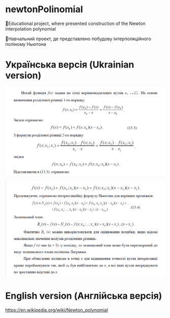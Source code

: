# newtonPolinomial
📖Educational project, where presented construction of the Newton interpolation polynomial

📖Навчальний проект, де представлено побудову інтерполяційного поліному Ньютонa

# Українська версія (Ukrainian version)

![](https://github.com/ChyzhykNazar/newtonPolinomial/blob/7117b6236d4a4e51e7e06bead513b0c0caa4a161/images/%231.png)

![](https://github.com/ChyzhykNazar/newtonPolinomial/blob/7117b6236d4a4e51e7e06bead513b0c0caa4a161/images/%232.png)

# English version (Англійська версія)

https://en.wikipedia.org/wiki/Newton_polynomial
